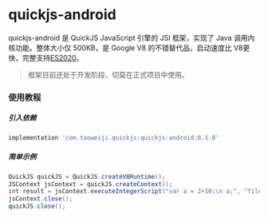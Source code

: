 # quickjs-android
quickjs-android 是 QuickJS JavaScript 引擎的 JSI 框架，实现了 Java 调用内核功能。整体大小仅 500KB，是 Google V8 的不错替代品，启动速度比 V8更快，完整支持[ES2020](https://tc39.github.io/ecma262/)。

> 框架目前还处于开发阶段，切莫在正式项目中使用。

### 使用教程

##### 引入依赖

```groovy
implementation 'com.taoweiji.quickjs:quickjs-android:0.1.0'
```

##### 简单示例

```java
QuickJS quickJS = QuickJS.createV8Runtime();
JSContext jsContext = quickJS.createContext();
int result = jsContext.executeIntegerScript("var a = 2+10;\n a;", "file.js");
jsContext.close();
quickJS.close();
```

